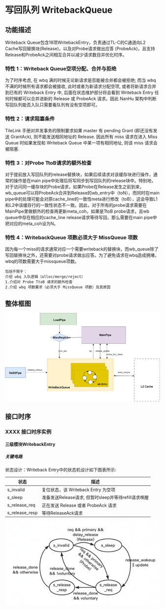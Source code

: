 # 写回队列 WritebackQueue

## 功能描述
Writeback Queue包含18项WritebackEntry，负责通过TL-C的C通道向L2 Cache写回替换块(Release)，以及对Probe请求做出应答 (ProbeAck)，且支持Release和ProbeAck之间相互合并以减少请求数目并优化时序。
### 特性 1：Writeback Queue空项分配、合并与拒绝
  为了时序考虑, 在 wbq 满的时候无论新请求是否能被合并都会被拒绝; 而当 wbq 不满的时候所有请求都会被接收, 此时或者为新请求分配空项, 或者将新请求合并到已有的 Writeback Entry 中, 后面在状态维护部分将会看到 Writeback Entry 任何时候都可以合并进新的 Release 或 ProbeAck 请求。因此 NanHu 架构中判断写回队列能否入队只需要看队列有没有空项即可。

### 特性 2：请求阻塞条件
  TileLink 手册对并发事务的限制要求如果 master 有 pending Grant (即还没有发送 GrantAck), 则不能发送相同地址的 Release. 因此所有 miss 请求在进入 Miss Queue 时如果发现和 Writeback Queue 中某一项有相同地址, 则该 miss 请求会被阻塞.

### 特性 3：对Probe TtoB请求的额外检查
  对于提前放入写回队列的release替换块，如果后续请求对该缓存块进行操作，通常的操作是在main pipe中处理后将写同步到写回队列的release块中。特别地，对于访问同一缓存块的Probe请求，如果Probe在Release发生之前到来，wb_queue可以将ProbeAck合并到Release的wb_entry中（toN），而同时在main pipe中的处理可能会对原cache_line的一致性meta进行修改（toB），这会导致L1和L2中该缓存行的一致性状态不一致。因此，对于所有的probe请求需要在MainPipe里做额外的检查再更新meta_coh，如果是TtoB probe请求，且wb queue中存在相应的cache_line release请求等待写回，那么需要在main pipe中把对应的meta_coh设为N。
### 特性 4：WritebackQueue 项数必须大于 MissQueue 项数
  因为每一个miss的请求通常对应一个需要writeback的替换块，而wb_queue除了写回替换块之外，还需要对probe请求做出应答。为了避免请求在wbq造成拥堵，wbq的项数需要大于missqueue项数。

```
包括不限于：
介绍 wbq 入队逻辑（alloc/merge/reject）
1.介绍对 Probe TtoB 请求的额外检查
2.介绍 wbq 项数要求（必须大于 MissQueue 项数）及其原因
```

## 整体框图
![WritebackQueue流程图](./figure/DCache-WritebackQueue.png)


## 接口时序

### XXXX 接口时序实例

#### 三级模块WritebackEntry
##### 关键电路
状态设计：Writeback Entry中的状态机设计如下图表所示:

| 状态             | 描述                                   |
|----------------|--------------------------------------|
| s_invalid      | 复位状态，该 Writeback Entry 为空项           |
| s_sleep        | 准备发送Release请求, 但暂时sleep并等待refill请求唤醒 |
| s_release_req  | 正在发送 Release 或者 ProbeAck 请求          |
| s_release_resp | 等待ReleaseAck请求                       |

![WriteBackEntry示意图](./figure/DCache-WritebackEntry.png)
